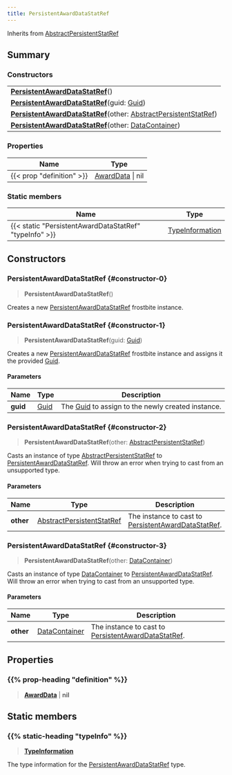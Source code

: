 ```yaml
---
title: PersistentAwardDataStatRef
---
```


Inherits from [AbstractPersistentStatRef](/vext/ref/fb/abstractpersistentstatref)

## Summary

### Constructors

|  |
| --- |
| **[PersistentAwardDataStatRef](#constructor-0)**() |
| **[PersistentAwardDataStatRef](#constructor-1)**(guid: [Guid](/vext/ref/shared/type/guid)) |
| **[PersistentAwardDataStatRef](#constructor-2)**(other: [AbstractPersistentStatRef](/vext/ref/fb/abstractpersistentstatref)) |
| **[PersistentAwardDataStatRef](#constructor-3)**(other: [DataContainer](/vext/ref/shared/type/datacontainer)) |

### Properties

| Name | Type |
| ---- | ---- |
| {{< prop "definition" >}} | [AwardData](/vext/ref/fb/awarddata) \| nil |

### Static members

| Name | Type |
| ---- | ---- |
| {{< static "PersistentAwardDataStatRef" "typeInfo" >}} | [TypeInformation](/vext/ref/shared/type/typeinformation) |

## Constructors

### PersistentAwardDataStatRef {#constructor-0}

> **PersistentAwardDataStatRef**()

Creates a new [PersistentAwardDataStatRef](/vext/ref/fb/persistentawarddatastatref) frostbite instance.

### PersistentAwardDataStatRef {#constructor-1}

> **PersistentAwardDataStatRef**(guid: [Guid](/vext/ref/shared/type/guid))

Creates a new [PersistentAwardDataStatRef](/vext/ref/fb/persistentawarddatastatref) frostbite instance and assigns it the provided [Guid](/vext/ref/shared/type/guid).

#### Parameters

| Name | Type | Description |
| ---- | ---- | ----------- |
| **guid** | [Guid](/vext/ref/shared/type/guid) | The [Guid](/vext/ref/shared/type/guid) to assign to the newly created instance. |

### PersistentAwardDataStatRef {#constructor-2}

> **PersistentAwardDataStatRef**(other: [AbstractPersistentStatRef](/vext/ref/fb/abstractpersistentstatref))

Casts an instance of type [AbstractPersistentStatRef](/vext/ref/fb/abstractpersistentstatref) to [PersistentAwardDataStatRef](/vext/ref/fb/persistentawarddatastatref). Will throw an error when trying to cast from an unsupported type.

#### Parameters

| Name | Type | Description |
| ---- | ---- | ----------- |
| **other** | [AbstractPersistentStatRef](/vext/ref/fb/abstractpersistentstatref) | The instance to cast to [PersistentAwardDataStatRef](/vext/ref/fb/persistentawarddatastatref). |

### PersistentAwardDataStatRef {#constructor-3}

> **PersistentAwardDataStatRef**(other: [DataContainer](/vext/ref/shared/type/datacontainer))

Casts an instance of type [DataContainer](/vext/ref/shared/type/datacontainer) to [PersistentAwardDataStatRef](/vext/ref/fb/persistentawarddatastatref). Will throw an error when trying to cast from an unsupported type.

#### Parameters

| Name | Type | Description |
| ---- | ---- | ----------- |
| **other** | [DataContainer](/vext/ref/shared/type/datacontainer) | The instance to cast to [PersistentAwardDataStatRef](/vext/ref/fb/persistentawarddatastatref). |

## Properties

### {{% prop-heading "definition" %}}

> **[AwardData](/vext/ref/fb/awarddata)** \| **nil**

## Static members

### {{% static-heading "typeInfo" %}}

> **[TypeInformation](/vext/ref/shared/type/typeinformation)**

The type information for the [PersistentAwardDataStatRef](/vext/ref/fb/persistentawarddatastatref) type.

